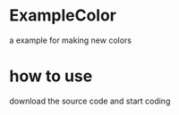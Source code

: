 # ExampleColor
a example for making new colors

# how to use
download the source code and start coding
